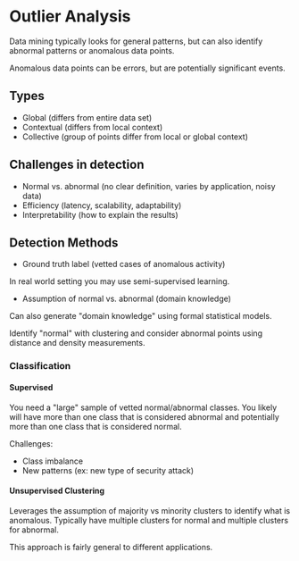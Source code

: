 # Outlier Analysis

Data mining typically looks for general patterns, but can also identify abnormal
patterns or anomalous data points.

Anomalous data points can be errors, but are potentially significant events.

## Types

- Global (differs from entire data set)
- Contextual (differs from local context)
- Collective (group of points differ from local or global context)

## Challenges in detection

- Normal vs. abnormal (no clear definition, varies by application, noisy data)
- Efficiency (latency, scalability, adaptability)
- Interpretability (how to explain the results)

## Detection Methods

- Ground truth label (vetted cases of anomalous activity)

In real world setting you may use semi-supervised learning.

- Assumption of normal vs. abnormal (domain knowledge)

Can also generate "domain knowledge" using formal statistical models.

Identify "normal" with clustering and consider abnormal points using distance
and density measurements.

### Classification

#### Supervised

You need a "large" sample of vetted normal/abnormal classes. You likely will
have more than one class that is considered abnormal and potentially more than
one class that is considered normal.

Challenges:

- Class imbalance
- New patterns (ex: new type of security attack)

#### Unsupervised Clustering

Leverages the assumption of majority vs minority clusters to identify what is
anomalous. Typically have multiple clusters for normal and multiple clusters for
abnormal.

This approach is fairly general to different applications.
